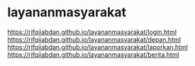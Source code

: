 # layananmasyarakat
https://rifqiiabdan.github.io/layananmasyarakat/login.html
https://rifqiiabdan.github.io/layananmasyarakat/depan.html
https://rifqiiabdan.github.io/layananmasyarakat/laporkan.html
https://rifqiiabdan.github.io/layananmasyarakat/berita.html
